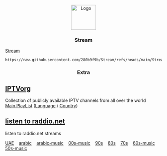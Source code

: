 <!-- PROJECT LOGO -->
<br />
<div align="center">
  <a href="https://280b9f9b.github.io/Stream/">
    <img src="https://280b9f9b.github.io/IPTV/Resource/main.png" alt="Logo" width="80" height="80">
  </a>

<h3 align="center">Stream</h3>
</div>

[Stream](https://280b9f9b.github.io/Stream/)

   ```
https://raw.githubusercontent.com/280b9f9b/Stream/refs/heads/main/Stream/Stream.m3u8
   ```

<h3 align="center">Extra</h3>





<!-- GETTING STARTED -->
## [IPTVorg](https://github.com/iptv-org/iptv)

 Collection of publicly available IPTV channels from all over the world
<br/>
[Main PlayList](https://280b9f9b.github.io/Stream/Extra/IPTVorg.html) ([Language](https://280b9f9b.github.io/Stream/Extra/IPTVorg%20(Language).html) / [Country](https://280b9f9b.github.io/Stream/Extra/IPTVorg%20(Country).html))


## [listen to raddio.net](https://github.com/junguler/listen_to_raddio.net/tree/main?tab=readme-ov-file)

listen to raddio.net streams

[UAE](https://280b9f9b.github.io/Stream/Extra/Radio/united-arab-emirates.html) &nbsp;&nbsp; [arabic](https://280b9f9b.github.io/Stream/Radio/arabic.html) &nbsp;&nbsp; [arabic-music](https://280b9f9b.github.io/Stream/Radio/arabic-music.html) &nbsp;&nbsp; [00s-music](https://280b9f9b.github.io/Stream/Radio/00s-music.html) &nbsp;&nbsp; [90s](https://280b9f9b.github.io/Stream/Radio/90s.html) &nbsp;&nbsp; [80s](https://280b9f9b.github.io/Stream/Radio/80s.html) &nbsp;&nbsp; [70s](https://280b9f9b.github.io/Stream/Radio/70s.html) &nbsp;&nbsp; [60s-music](https://280b9f9b.github.io/Stream/Radio/60s-music.html) &nbsp;&nbsp; [50s-music](https://280b9f9b.github.io/Stream/Radio/50s-music.html)

